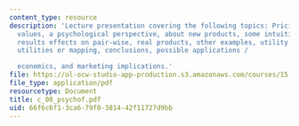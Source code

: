 ```yaml
---
content_type: resource
description: 'Lecture presentation covering the following topics: Pricing, fundamental
  values, a psychological perspective, about new products, some intuitions, the parts,
  results effects on pair-wise, real products, other examples, utility theory interpretation,
  utilities or mapping, conclusions, possible applications /

  economics, and marketing implications.'
file: https://ol-ocw-studio-app-production.s3.amazonaws.com/courses/15-301-managerial-psychology-laboratory-fall-2004/66f6c6f13ca679f0381442f11727d9bb_c_08_psychof.pdf
file_type: application/pdf
resourcetype: Document
title: c_08_psychof.pdf
uid: 66f6c6f1-3ca6-79f0-3814-42f11727d9bb
---
```

